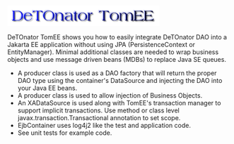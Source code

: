 ![Title](images/title.png)

DeTOnator TomEE shows you how to easily integrate DeTOnator DAO into a Jakarta EE application without using JPA (PersistenceContext or EntityManager).
Minimal additional classes are needed to wrap business objects and use message driven beans (MDBs) to replace Java SE queues.
* A producer class is used as a DAO factory that will return the proper DAO type using the container's DataSource and injecting
the DAO into your Java EE beans.
* A producer class is used to allow injection of Business Objects.
* An XADataSource is used along with TomEE's transaction manager to support implicit transactions. Use method or class level
javax.transaction.Transactional annotation to set scope.
* EjbContainer uses log4j2 like the test and application code.
* See unit tests for example code.
